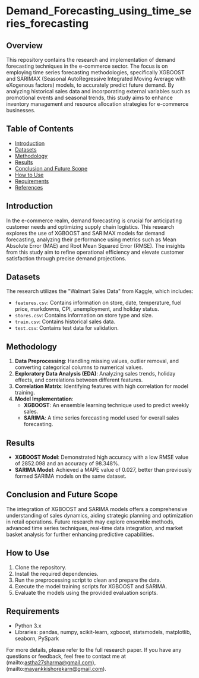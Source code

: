 # Demand_Forecasting_using_time_series_forecasting

## Overview
This repository contains the research and implementation of demand forecasting techniques in the e-commerce sector. The focus is on employing time series forecasting methodologies, specifically XGBOOST and SARIMAX (Seasonal AutoRegressive Integrated Moving Average with eXogenous factors) models, to accurately predict future demand. By analyzing historical sales data and incorporating external variables such as promotional events and seasonal trends, this study aims to enhance inventory management and resource allocation strategies for e-commerce businesses.

## Table of Contents
- [Introduction](#introduction)
- [Datasets](#datasets)
- [Methodology](#methodology)
- [Results](#results)
- [Conclusion and Future Scope](#conclusion-and-future-scope)
- [How to Use](#how-to-use)
- [Requirements](#requirements)
- [References](#references)

## Introduction
In the e-commerce realm, demand forecasting is crucial for anticipating customer needs and optimizing supply chain logistics. This research explores the use of XGBOOST and SARIMAX models for demand forecasting, analyzing their performance using metrics such as Mean Absolute Error (MAE) and Root Mean Squared Error (RMSE). The insights from this study aim to refine operational efficiency and elevate customer satisfaction through precise demand projections.

## Datasets
The research utilizes the "Walmart Sales Data" from Kaggle, which includes:
- `features.csv`: Contains information on store, date, temperature, fuel price, markdowns, CPI, unemployment, and holiday status.
- `stores.csv`: Contains information on store type and size.
- `train.csv`: Contains historical sales data.
- `test.csv`: Contains test data for validation.

## Methodology
1. **Data Preprocessing**: Handling missing values, outlier removal, and converting categorical columns to numerical values.
2. **Exploratory Data Analysis (EDA)**: Analyzing sales trends, holiday effects, and correlations between different features.
3. **Correlation Matrix**: Identifying features with high correlation for model training.
4. **Model Implementation**:
   - **XGBOOST**: An ensemble learning technique used to predict weekly sales.
   - **SARIMA**: A time series forecasting model used for overall sales forecasting.

## Results
- **XGBOOST Model**: Demonstrated high accuracy with a low RMSE value of 2852.098 and an accuracy of 98.348%.
- **SARIMA Model**: Achieved a MAPE value of 0.027, better than previously formed SARIMA models on the same dataset.

## Conclusion and Future Scope
The integration of XGBOOST and SARIMA models offers a comprehensive understanding of sales dynamics, aiding strategic planning and optimization in retail operations. Future research may explore ensemble methods, advanced time series techniques, real-time data integration, and market basket analysis for further enhancing predictive capabilities.

## How to Use
1. Clone the repository.
2. Install the required dependencies.
3. Run the preprocessing script to clean and prepare the data.
4. Execute the model training scripts for XGBOOST and SARIMA.
5. Evaluate the models using the provided evaluation scripts.

## Requirements
- Python 3.x
- Libraries: pandas, numpy, scikit-learn, xgboost, statsmodels, matplotlib, seaborn, PySpark

For more details, please refer to the full research paper. If you have any questions or feedback, feel free to contact me at (mailto:astha27sharma@gmail.com), (mailto:mayankkishorekarn@gmail.com).

